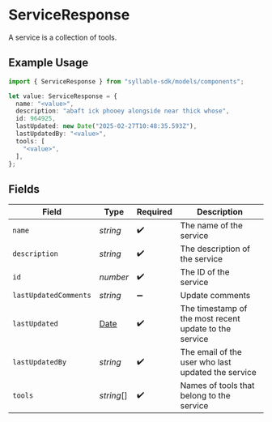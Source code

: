 # ServiceResponse

A service is a collection of tools.

## Example Usage

```typescript
import { ServiceResponse } from "syllable-sdk/models/components";

let value: ServiceResponse = {
  name: "<value>",
  description: "abaft ick phooey alongside near thick whose",
  id: 964925,
  lastUpdated: new Date("2025-02-27T10:48:35.593Z"),
  lastUpdatedBy: "<value>",
  tools: [
    "<value>",
  ],
};
```

## Fields

| Field                                                                                         | Type                                                                                          | Required                                                                                      | Description                                                                                   |
| --------------------------------------------------------------------------------------------- | --------------------------------------------------------------------------------------------- | --------------------------------------------------------------------------------------------- | --------------------------------------------------------------------------------------------- |
| `name`                                                                                        | *string*                                                                                      | :heavy_check_mark:                                                                            | The name of the service                                                                       |
| `description`                                                                                 | *string*                                                                                      | :heavy_check_mark:                                                                            | The description of the service                                                                |
| `id`                                                                                          | *number*                                                                                      | :heavy_check_mark:                                                                            | The ID of the service                                                                         |
| `lastUpdatedComments`                                                                         | *string*                                                                                      | :heavy_minus_sign:                                                                            | Update comments                                                                               |
| `lastUpdated`                                                                                 | [Date](https://developer.mozilla.org/en-US/docs/Web/JavaScript/Reference/Global_Objects/Date) | :heavy_check_mark:                                                                            | The timestamp of the most recent update to the service                                        |
| `lastUpdatedBy`                                                                               | *string*                                                                                      | :heavy_check_mark:                                                                            | The email of the user who last updated the service                                            |
| `tools`                                                                                       | *string*[]                                                                                    | :heavy_check_mark:                                                                            | Names of tools that belong to the service                                                     |